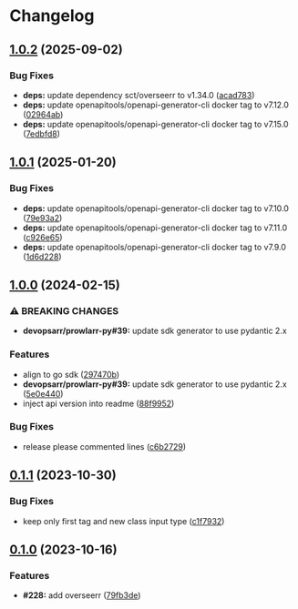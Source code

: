 # Changelog

## [1.0.2](https://github.com/devopsarr/overseerr-go/compare/v1.0.1...v1.0.2) (2025-09-02)


### Bug Fixes

* **deps:** update dependency sct/overseerr to v1.34.0 ([acad783](https://github.com/devopsarr/overseerr-go/commit/acad78337acac966af5a32e441f92c60afa89b40))
* **deps:** update openapitools/openapi-generator-cli docker tag to v7.12.0 ([02964ab](https://github.com/devopsarr/overseerr-go/commit/02964abb9d6d8eb824722fac9d5d5da03638f205))
* **deps:** update openapitools/openapi-generator-cli docker tag to v7.15.0 ([7edbfd8](https://github.com/devopsarr/overseerr-go/commit/7edbfd80258fcb272d3541114c6834af4bbcbc73))

## [1.0.1](https://github.com/devopsarr/overseerr-go/compare/v1.0.0...v1.0.1) (2025-01-20)


### Bug Fixes

* **deps:** update openapitools/openapi-generator-cli docker tag to v7.10.0 ([79e93a2](https://github.com/devopsarr/overseerr-go/commit/79e93a2d45e1cbdd22086124f369cfae0268c6d8))
* **deps:** update openapitools/openapi-generator-cli docker tag to v7.11.0 ([c926e65](https://github.com/devopsarr/overseerr-go/commit/c926e65111c28e194a5ae65b65612e4b5a011c18))
* **deps:** update openapitools/openapi-generator-cli docker tag to v7.9.0 ([1d6d228](https://github.com/devopsarr/overseerr-go/commit/1d6d228e182a99082f234160c454c542714366b5))

## [1.0.0](https://github.com/devopsarr/overseerr-go/compare/v0.1.1...v1.0.0) (2024-02-15)


### ⚠ BREAKING CHANGES

* **devopsarr/prowlarr-py#39:** update sdk generator to use pydantic 2.x

### Features

* align to go sdk ([297470b](https://github.com/devopsarr/overseerr-go/commit/297470ba966e763af173d96854afa92795d80b91))
* **devopsarr/prowlarr-py#39:** update sdk generator to use pydantic 2.x ([5e0e440](https://github.com/devopsarr/overseerr-go/commit/5e0e440ee6956b136f285efa752aad6b6f737593))
* inject api version into readme ([88f9952](https://github.com/devopsarr/overseerr-go/commit/88f9952e649a40b675de5e205eab46da95861367))


### Bug Fixes

* release please commented lines ([c6b2729](https://github.com/devopsarr/overseerr-go/commit/c6b2729897891c1522034a3dc4ffa0e6295691e1))

## [0.1.1](https://github.com/devopsarr/overseerr-go/compare/v0.1.0...v0.1.1) (2023-10-30)


### Bug Fixes

* keep only first tag and new class input type ([c1f7932](https://github.com/devopsarr/overseerr-go/commit/c1f793268356a41df181239cf7957ebd97b63504))

## [0.1.0](https://github.com/devopsarr/overseerr-go/compare/v0.0.0...v0.1.0) (2023-10-16)


### Features

* **#228:** add overseerr ([79fb3de](https://github.com/devopsarr/overseerr-go/commit/79fb3deba29d9a9d0f1b2ad8ebeade417c28947b))
